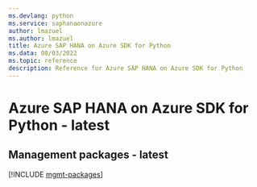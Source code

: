 ```yaml
---
ms.devlang: python
ms.service: saphanaonazure
author: lmazuel
ms.author: lmazuel
title: Azure SAP HANA on Azure SDK for Python
ms.data: 08/03/2022
ms.topic: reference
description: Reference for Azure SAP HANA on Azure SDK for Python
---
```

# Azure SAP HANA on Azure SDK for Python - latest

## Management packages - latest
[!INCLUDE [mgmt-packages](sap-hana-on-azure-mgmt-index.md)]